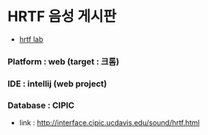 HRTF 음성 게시판
===============
 - [hrtf lab](http://188.166.218.178/)

### Platform : web (target : 크롬)


### IDE : intellij (web project)


### Database : CIPIC
 - link : http://interface.cipic.ucdavis.edu/sound/hrtf.html
